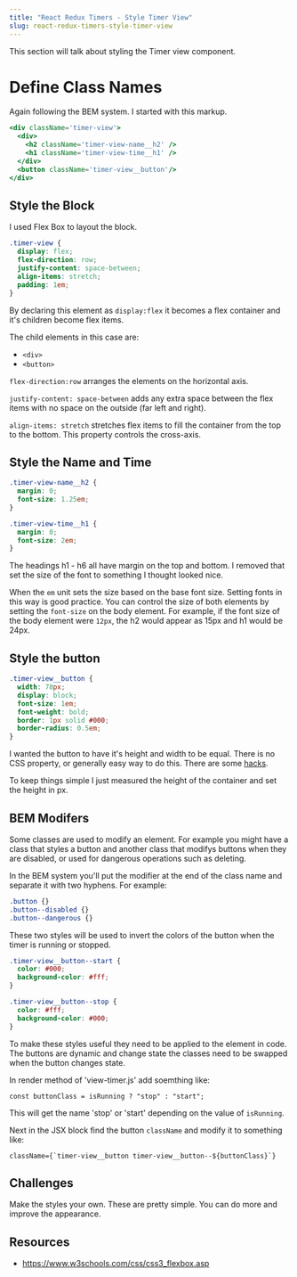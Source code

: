 ```yaml
---
title: "React Redux Timers - Style Timer View"
slug: react-redux-timers-style-timer-view
---
```


This section will talk about styling the Timer view 
component. 

# Define Class Names

Again following the BEM system. I started with this 
markup. 

```jsx
<div className='timer-view'>
  <div>
    <h2 className='timer-view-name__h2' />
    <h1 className='timer-view-time__h1' />
  </div>
  <button className='timer-view__button'/>
</div>
```

## Style the Block

I used Flex Box to layout the block. 

```css
.timer-view {
  display: flex;
  flex-direction: row;
  justify-content: space-between;
  align-items: stretch;
  padding: 1em;
}
```

By declaring this element as `display:flex` it becomes a
flex container and it's children become flex items. 

The child elements in this case are: 

- `<div>`
- `<button>`

`flex-direction:row` arranges the elements on the 
horizontal axis. 

`justify-content: space-between` adds any extra space 
between the flex items with no space on the outside
(far left and right).

`align-items: stretch` stretches flex items to fill the 
container from the top to the bottom. This property 
controls the cross-axis. 

## Style the Name and Time

```css
.timer-view-name__h2 {
  margin: 0;
  font-size: 1.25em;
}

.timer-view-time__h1 {
  margin: 0;
  font-size: 2em;
}
```

The headings h1 - h6 all have margin on the top and bottom.
I removed that set the size of the font to something I 
thought looked nice. 

When the `em` unit sets the size based on the base font
size. Setting fonts in this way is good practice. You 
can control the size of both elements by setting the 
`font-size` on the body element. For example, if the 
font size of the body element were `12px`, the h2 would 
appear as 15px and h1 would be 24px. 

## Style the button

```css
.timer-view__button {
  width: 78px;
  display: block;
  font-size: 1em;
  font-weight: bold;
  border: 1px solid #000;
  border-radius: 0.5em;
}
```

I wanted the button to have it's height and width to be
equal. There is no CSS property, or generally easy way 
to do this. There are some [hacks](https://www.w3schools.com/howto/howto_css_aspect_ratio.asp).

To keep things simple I just measured the height of the 
container and set the height in px. 

## BEM Modifers

Some classes are used to modify an element. For example you
might have a class that styles a button and another class
that modifys buttons when they are disabled, or used for 
dangerous operations such as deleting. 

In the BEM system you'll put the modifier at the end of the 
class name and separate it with two hyphens. For example: 

```css
.button {}
.button--disabled {}
.button--dangerous {}
```

These two styles will be used to invert the colors of the 
button when the timer is running or stopped. 

```css
.timer-view__button--start {
  color: #000;
  background-color: #fff;
}

.timer-view__button--stop {
  color: #fff;
  background-color: #000;
}
```

To make these styles useful they need to be applied to the
element in code. The buttons are dynamic and change state 
the classes need to be swapped when the button changes
state. 

In render method of 'view-timer.js' add soemthing like: 

`const buttonClass = isRunning ? "stop" : "start";`

This will get the name 'stop' or 'start' depending on the 
value of `isRunning`. 

Next in the JSX block find the button `className` and 
modify it to something like: 

```JSX
className={`timer-view__button timer-view__button--${buttonClass}`}
```

## Challenges 

Make the styles your own. These are pretty simple. You 
can do more and improve the appearance. 

## Resources 

- https://www.w3schools.com/css/css3_flexbox.asp



